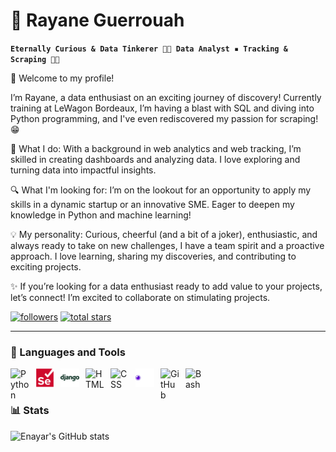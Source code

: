 # 🏉 Rayane Guerrouah

**`Eternally Curious & Data Tinkerer 👨‍🚀 Data Analyst ▪️ Tracking & Scraping 🫶🏼`**

🚀 Welcome to my profile!

I’m Rayane, a data enthusiast on an exciting journey of discovery! Currently training at LeWagon Bordeaux, I’m having a blast with SQL and diving into Python programming, and I've even rediscovered my passion for scraping! 😁

🌟 What I do: With a background in web analytics and web tracking, I’m skilled in creating dashboards and analyzing data. I love exploring and turning data into impactful insights.

🔍 What I'm looking for: I’m on the lookout for an opportunity to apply my skills in a dynamic startup or an innovative SME. Eager to deepen my knowledge in Python and machine learning!

💡 My personality: Curious, cheerful (and a bit of a joker), enthusiastic, and always ready to take on new challenges, I have a team spirit and a proactive approach. I love learning, sharing my discoveries, and contributing to exciting projects.

✨ If you’re looking for a data enthusiast ready to add value to your projects, let’s connect! I’m excited to collaborate on stimulating projects.

   <p align="left"> 
      <a href="https://github.com/Enayar478?tab=followers">
         <img alt="followers" title="Follow me on Github" src="https://custom-icon-badges.demolab.com/github/followers/Enayar478?color=236ad3&labelColor=1155ba&style=for-the-badge&logo=person-add&label=Follow&logoColor=white"/></a>
      <a href="https://github.com/Enayar478?tab=repositories&sort=stargazers">
         <img alt="total stars" title="Total stars on GitHub" src="https://custom-icon-badges.demolab.com/github/stars/Enayar478?color=55960c&style=for-the-badge&labelColor=488207&logo=star"/></a>
   </p>

---

### 🧰 Languages and Tools
<img align="left" alt="Python" width="30px" style="padding-right:10px;" src="https://cdn.jsdelivr.net/gh/devicons/devicon/icons/python/python-plain.svg" />
<img align="left" alt="Django" width="30px" style="padding-right:10px;" src="https://raw.githubusercontent.com/devicons/devicon/v2.16.0/icons/selenium/selenium-original.svg"/>
<img align="left" alt="Django" width="30px" style="padding-right:10px;" src="https://raw.githubusercontent.com/devicons/devicon/master/icons/django/django-plain-wordmark.svg"/>
<img align="left" alt="HTML" width="30px" style="padding-right:10px;" src="https://cdn.jsdelivr.net/gh/devicons/devicon/icons/html5/html5-plain.svg" />
<img align="left" alt="CSS" width="30px" style="padding-right:10px;" src="https://cdn.jsdelivr.net/gh/devicons/devicon/icons/css3/css3-plain.svg" />
<img align="left" alt="GitHub" width="30px" style="padding-right:10px;" src="https://raw.githubusercontent.com/devicons/devicon/v2.16.0/icons/insomnia/insomnia-original-wordmark.svg" />
<img align="left" alt="GitHub" width="30px" style="padding-right:10px;" src="https://cdn.jsdelivr.net/gh/devicons/devicon/icons/github/github-original.svg" />
<img align="left" alt="Bash" width="30px" style="padding-right:10px;" src="https://cdn.jsdelivr.net/gh/devicons/devicon/icons/bash/bash-original.svg" />
<br />

#

### 📊 Stats

![Enayar's GitHub stats](https://github-readme-stats.vercel.app/api?username=Enayar478&show_icons=true&theme=gruvbox)

<!-- ![GitHub Streak](https://streak-stats.demolab.com?user=Enayar478&theme=gruvbox&border_radius=4.5) -->

#
<!--
<details>
 <summary><h3>👨‍💻 Rayane's Data Exploration Journey</h3></summary>
   Driven by a deep curiosity for the world of data analysis, I embarked on my data journey by diving into web analytics and tracking. My passion led me to enhance my skills at Le Wagon Bordeaux, where I refined my expertise in Python, SQL, and big data, mastering API integrations, advanced data automation, and more.

My journey has fueled a growing enthusiasm for transforming raw data into meaningful insights. I enjoy using tools like Pandas, Plotly, and Tableau to develop interactive dashboards and leverage machine learning for predictive analytics. Currently, I’m focused on modernizing data presentation through visually compelling dashboards with Dash by Plotly and Django.

I’m excited to contribute to innovative projects and collaborate with teams that value data-driven decision-making. With a spirit of continuous learning and a love for pushing boundaries, I look forward to bringing my technical skills and passion to new opportunities.
-->
[website]: https://enayar478.github.io/personal_siteweb/
